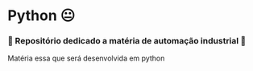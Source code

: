 # Python :neutral_face:

### :brain: Repositório dedicado a matéria de automação industrial :brain:
Matéria essa que será desenvolvida em python
